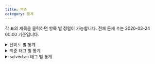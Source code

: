 ```yaml
---
title: 백준
category: 통계
---
```


각 표의 제목을 클릭하면 항목 별 정렬이 가능합니다. 전체 문제 수는 2020-03-24 00:00 기준입니다.

<details>
<summary>난이도 별 통계</summary>
<table id="prob_diff">
    <thead>
        <tr>
            <th onclick="sortTable(0,'prob_diff')">난이도</th>
            <th onclick="sortTable(1,'prob_diff')" class="num_col">푼 문제 수</th>
            <th onclick="sortTable(2,'prob_diff')" class="num_col">전체 문제 수</th>
        </tr>
    </thead>
    <tbody>
        <tr>
            <td class="diff_unrated"><div style="display:none;">31</div>&#65311; Unrated</td>
            <td>{{ site.docs | where: "category", "백준" | where: "solve_diff", 0 | size }}</td>
            <td>6897</td>
        </tr>
        <tr>
            <td class="diff_bronze"><div style="display:none;">30</div>&#9316; Bronze V</td>
            <td>{{ site.docs | where: "category", "백준" | where: "solve_diff", 30 | size }}</td>
            <td>58</td>
        </tr>
        <tr>
            <td class="diff_bronze"><div style="display:none;">29</div>&#9315; Bronze IV</td>
            <td>{{ site.docs | where: "category", "백준" | where: "solve_diff", 29 | size }}</td>
            <td>85</td>
        </tr>
        <tr>
            <td class="diff_bronze"><div style="display:none;">28</div>&#9314; Bronze III</td>
            <td>{{ site.docs | where: "category", "백준" | where: "solve_diff", 28 | size }}</td>
            <td>337</td>
        </tr>
        <tr>
            <td class="diff_bronze"><div style="display:none;">27</div>&#9313; Bronze II</td>
            <td>{{ site.docs | where: "category", "백준" | where: "solve_diff", 27 | size }}</td>
            <td>534</td>
        </tr>
        <tr>
            <td class="diff_bronze"><div style="display:none;">26</div>&#9312; Bronze I</td>
            <td>{{ site.docs | where: "category", "백준" | where: "solve_diff", 26 | size }}</td>
            <td>391</td>
        </tr>
        <tr>
            <td class="diff_silver"><div style="display:none;">25</div>&#9316; Silver V</td>
            <td>{{ site.docs | where: "category", "백준" | where: "solve_diff", 25 | size }}</td>
            <td>359</td>
        </tr>
        <tr>
            <td class="diff_silver"><div style="display:none;">24</div>&#9315; Silver IV</td>
            <td>{{ site.docs | where: "category", "백준" | where: "solve_diff", 24 | size }}</td>
            <td>293</td>
        </tr>
        <tr>
            <td class="diff_silver"><div style="display:none;">23</div>&#9314; Silver III</td>
            <td>{{ site.docs | where: "category", "백준" | where: "solve_diff", 23 | size }}</td>
            <td>389</td>
        </tr>
        <tr>
            <td class="diff_silver"><div style="display:none;">22</div>&#9313; Silver II</td>
            <td>{{ site.docs | where: "category", "백준" | where: "solve_diff", 22 | size }}</td>
            <td>302</td>
        </tr>
        <tr>
            <td class="diff_silver"><div style="display:none;">21</div>&#9312; Silver I</td>
            <td>{{ site.docs | where: "category", "백준" | where: "solve_diff", 21 | size }}</td>
            <td>436</td>
        </tr>
        <tr>
            <td class="diff_gold"><div style="display:none;">20</div>&#9316; Gold V</td>
            <td>{{ site.docs | where: "category", "백준" | where: "solve_diff", 20 | size }}</td>
            <td>442</td>
        </tr>
        <tr>
            <td class="diff_gold"><div style="display:none;">19</div>&#9315; Gold IV</td>
            <td>{{ site.docs | where: "category", "백준" | where: "solve_diff", 19 | size }}</td>
            <td>450</td>
        </tr>
        <tr>
            <td class="diff_gold"><div style="display:none;">18</div>&#9314; Gold III</td>
            <td>{{ site.docs | where: "category", "백준" | where: "solve_diff", 18 | size }}</td>
            <td>410</td>
        </tr>
        <tr>
            <td class="diff_gold"><div style="display:none;">17</div>&#9313; Gold II</td>
            <td>{{ site.docs | where: "category", "백준" | where: "solve_diff", 17 | size }}</td>
            <td>422</td>
        </tr>
        <tr>
            <td class="diff_gold"><div style="display:none;">16</div>&#9312; Gold I</td>
            <td>{{ site.docs | where: "category", "백준" | where: "solve_diff", 16 | size }}</td>
            <td>434</td>
        </tr>
        <tr>
            <td class="diff_platinum"><div style="display:none;">15</div>&#9316; Platinum V</td>
            <td>{{ site.docs | where: "category", "백준" | where: "solve_diff", 15 | size }}</td>
            <td>421</td>
        </tr>
        <tr>
            <td class="diff_platinum"><div style="display:none;">14</div>&#9315; Platinum IV</td>
            <td>{{ site.docs | where: "category", "백준" | where: "solve_diff", 14 | size }}</td>
            <td>414</td>
        </tr>
        <tr>
            <td class="diff_platinum"><div style="display:none;">13</div>&#9314; Platinum III</td>
            <td>{{ site.docs | where: "category", "백준" | where: "solve_diff", 13 | size }}</td>
            <td>424</td>
        </tr>
        <tr>
            <td class="diff_platinum"><div style="display:none;">12</div>&#9313; Platinum II</td>
            <td>{{ site.docs | where: "category", "백준" | where: "solve_diff", 12 | size }}</td>
            <td>379</td>
        </tr>
        <tr>
            <td class="diff_platinum"><div style="display:none;">11</div>&#9312; Platinum I</td>
            <td>{{ site.docs | where: "category", "백준" | where: "solve_diff", 11 | size }}</td>
            <td>354</td>
        </tr>
        <tr>
            <td class="diff_diamond"><div style="display:none;">10</div>&#9316; Diamond V</td>
            <td>{{ site.docs | where: "category", "백준" | where: "solve_diff", 10 | size }}</td>
            <td>334</td>
        </tr>
        <tr>
            <td class="diff_diamond"><div style="display:none;">09</div>&#9315; Diamond IV</td>
            <td>{{ site.docs | where: "category", "백준" | where: "solve_diff", 9 | size }}</td>
            <td>324</td>
        </tr>
        <tr>
            <td class="diff_diamond"><div style="display:none;">08</div>&#9314; Diamond III</td>
            <td>{{ site.docs | where: "category", "백준" | where: "solve_diff", 8 | size }}</td>
            <td>228</td>
        </tr>
        <tr>
            <td class="diff_diamond"><div style="display:none;">07</div>&#9313; Diamond II</td>
            <td>{{ site.docs | where: "category", "백준" | where: "solve_diff", 7 | size }}</td>
            <td>166</td>
        </tr>
        <tr>
            <td class="diff_diamond"><div style="display:none;">06</div>&#9312; Diamond I</td>
            <td>{{ site.docs | where: "category", "백준" | where: "solve_diff", 6 | size }}</td>
            <td>152</td>
        </tr>
        <tr>
            <td class="diff_ruby"><div style="display:none;">05</div>&#9316; Ruby V</td>
            <td>{{ site.docs | where: "category", "백준" | where: "solve_diff", 5 | size }}</td>
            <td>121</td>
        </tr>
        <tr>
            <td class="diff_ruby"><div style="display:none;">04</div>&#9315; Ruby IV</td>
            <td>{{ site.docs | where: "category", "백준" | where: "solve_diff", 4 | size }}</td>
            <td>60</td>
        </tr>
        <tr>
            <td class="diff_ruby"><div style="display:none;">03</div>&#9314; Ruby III</td>
            <td>{{ site.docs | where: "category", "백준" | where: "solve_diff", 3 | size }}</td>
            <td>33</td>
        </tr>
        <tr>
            <td class="diff_ruby"><div style="display:none;">02</div>&#9313; Ruby II</td>
            <td>{{ site.docs | where: "category", "백준" | where: "solve_diff", 2 | size }}</td>
            <td>11</td>
        </tr>
        <tr>
            <td class="diff_ruby"><div style="display:none;">01</div>&#9312; Ruby I</td>
            <td>{{ site.docs | where: "category", "백준" | where: "solve_diff", 1 | size }}</td>
            <td>6</td>
        </tr>
    </tbody>
</table>
</details>

<details>
<summary>백준 태그 별 통계</summary>
<table id="prob_tag">
    <thead>
        <tr>
            <th onclick="sortTable(0,'prob_tag')">태그</th>
            <th onclick="sortTable(1,'prob_tag')" class="num_col">푼 문제 수</th>
            <th onclick="sortTable(2,'prob_tag')" class="num_col">전체 문제 수</th>
        </tr>
    </thead>
    <tbody>
        {% for tag in site.data.nojam_tag %}
            <tr>
                <td>{{ tag[0] }}</td>
                <td>
                {% assign docs = site.docs | where: "category", "백준" %}
                {% assign count = 0 %}
                {% for doc in docs %}
                    {% if doc.solve_tag contains tag[0] %}
                        {% assign count = count | plus: 1 %}
                    {% endif %}
                {% endfor %}
                {{ count }}</td>
                <td>{{ tag[1] }}</td>
            </tr>
        {% endfor %}
    </tbody>
</table>
</details>

<details>
<summary>solved.ac 태그 별 통계</summary>
<table id="prob_solved_tag">
    <thead>
        <tr>
            <th onclick="sortTable(0,'prob_solved_tag')">태그</th>
            <th onclick="sortTable(1,'prob_solved_tag')" class="num_col">푼 문제 수</th>
            <th onclick="sortTable(2,'prob_solved_tag')" class="num_col">전체 문제 수</th>
        </tr>
    </thead>
    <tbody>
        {% for tag in site.data.nojam_solved_tag %}
            <tr>
                <td>{{ tag[0] }}</td>
                <td>
                {% assign docs = site.docs | where: "category", "백준" %}
                {% assign count = 0 %}
                {% for doc in docs %}
                    {% if doc.solve_solved_tag contains tag[0] %}
                        {% assign count = count | plus: 1 %}
                    {% endif %}
                {% endfor %}
                {{ count }}</td>
                <td>{{ tag[1] }}</td>
            </tr>
        {% endfor %}
    </tbody>
</table>
</details>

<script src="{{ site.baseurl }}/scripts/sort.js" charset="utf-8">
